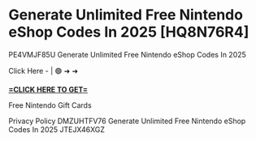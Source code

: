 # Generate Unlimited Free Nintendo eShop Codes In 2025 [HQ8N76R4]

PE4VMJF85U Generate Unlimited Free Nintendo eShop Codes In 2025

Click Here - | 🟢 ➜ ➜ 

**[=CLICK HERE TO GET=](https://www.google.com/url?q=https%3A%2F%2Fappbitly.com%2FhugYU)**

Free Nintendo Gift Cards

Privacy Policy DMZUHTFV76 Generate Unlimited Free Nintendo eShop Codes In 2025 JTEJX46XGZ

